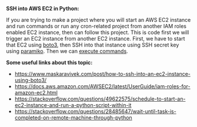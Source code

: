 **SSH into AWS EC2 in Python:**

If you are trying to make a project where you will start an AWS EC2 instance and run commands or run any cron-related project from another IAM roles enabled EC2 instance, then can follow this project. 
This is code first we will trigger an EC2 instance from another EC2 instance. First, we have to start that EC2 using [boto3](https://boto3.amazonaws.com/v1/documentation/api/latest/reference/services/ec2.html#EC2.Client.start_instances), then SSH into that instance using SSH secret key using [paramiko](https://docs.paramiko.org/en/stable/).  Then we can [execute commands](https://docs.paramiko.org/en/stable/api/client.html). 

**Some useful links about this topic:**

 - https://www.maskaravivek.com/post/how-to-ssh-into-an-ec2-instance-using-boto3/
 - https://docs.aws.amazon.com/AWSEC2/latest/UserGuide/iam-roles-for-amazon-ec2.html
 - https://stackoverflow.com/questions/49622575/schedule-to-start-an-ec2-instance-and-run-a-python-script-within-it
 - https://stackoverflow.com/questions/28485647/wait-until-task-is-completed-on-remote-machine-through-python

